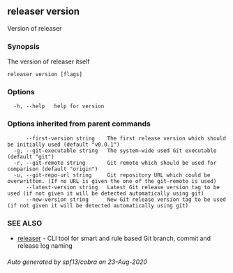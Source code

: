 ## releaser version

Version of releaser

### Synopsis

The version of releaser itself

```
releaser version [flags]
```

### Options

```
  -h, --help   help for version
```

### Options inherited from parent commands

```
      --first-version string    The first release version which should be initially used (default "v0.0.1")
  -g, --git-executable string   The system-wide used Git executable (default "git")
  -r, --git-remote string       Git remote which should be used for comparison (default "origin")
  -u, --git-repo-url string     Git repository URL which could be overwritten. (If no URL is given the one of the git-remote is used)
      --latest-version string   Latest Git release version tag to be used (if not given it will be detected automatically using git)
      --new-version string      New Git release version tag to be used (if not given it will be detected automatically using git)
```

### SEE ALSO

* [releaser](releaser.md)	 - CLI tool for smart and rule based Git branch, commit and release log naming

###### Auto generated by spf13/cobra on 23-Aug-2020
